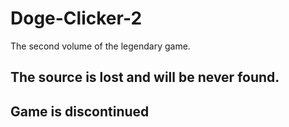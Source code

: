 # Doge-Clicker-2
The second volume of the legendary game.
## The source is lost and will be never found.
## Game is discontinued
